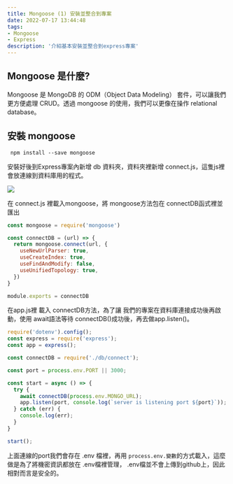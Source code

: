 ```yaml
---
title: Mongoose (1) 安裝並整合到專案
date: 2022-07-17 13:44:48
tags: 
- Mongoose
- Express
description: '介紹基本安裝並整合到express專案'
---
```


## Mongoose 是什麼?

Mongoose 是 MongoDB 的 ODM（Object Data Modeling） 套件，可以讓我們更方便處理 CRUD。透過 mongoose 的使用，我們可以更像在操作 relational database。

## 安裝 mongoose

```
 npm install --save mongoose
```

安裝好後到Express專案內新增 db 資料夾，資料夾裡新增 connect.js，這隻js裡會放連線到資料庫用的程式。

![](https://firebasestorage.googleapis.com/v0/b/project-fb4ac.appspot.com/o/2022071701.png?alt=media&token=8e3d4509-43ec-400a-9683-075f4e06ada7)

在 connect.js 裡載入mongoose，將 mongoose方法包在 connectDB函式裡並匯出

``` js
const mongoose = require('mongoose')

const connectDB = (url) => {
  return mongoose.connect(url, {
    useNewUrlParser: true,
    useCreateIndex: true,
    useFindAndModify: false,
    useUnifiedTopology: true,
  })
}

module.exports = connectDB
```

在app.js裡 載入 connectDB方法，為了讓 我們的專案在資料庫連接成功後再啟動，使用 await語法等待 connectDB()成功後，再去做app.listen()。
 
``` js
require('dotenv').config();
const express = require('express');
const app = express();

const connectDB = require('./db/connect');

const port = process.env.PORT || 3000;

const start = async () => {
  try {
    await connectDB(process.env.MONGO_URL);
    app.listen(port, console.log(`server is listening port ${port}`));
  } catch (err) {
    console.log(err);
  }
}

start();
```

上面連線的port我們會存在 .env 檔裡，再用 `process.env.變數`的方式載入，這麼做是為了將機密資訊都放在 .env檔裡管理， .env檔並不會上傳到github上，因此相對而言是安全的。








